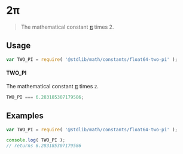 2π
===
> The mathematical constant [π][pi] times 2.

<!-- <usage> -->
## Usage

``` javascript
var TWO_PI = require( '@stdlib/math/constants/float64-two-pi' );
```

#### TWO_PI

The mathematical constant [π][pi] times `2`.

``` javascript
TWO_PI === 6.283185307179586;
```
<!-- </usage> -->


<!-- <examples> -->
## Examples

``` javascript
var TWO_PI = require( '@stdlib/math/constants/float64-two-pi' );

console.log( TWO_PI );
// returns 6.283185307179586
```
<!-- </examples> -->


<!-- <links> -->
[pi]: @stdlib/math/constants/float64-pi
<!-- </links> -->

